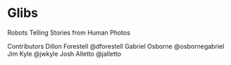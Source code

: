 # Glibs
Robots Telling Stories from Human Photos

Contributors
Dillon Forestell
@dforestell
Gabriel Osborne
@osbornegabriel
Jim Kyle
@jwkyle
Josh Alletto
@jalletto
